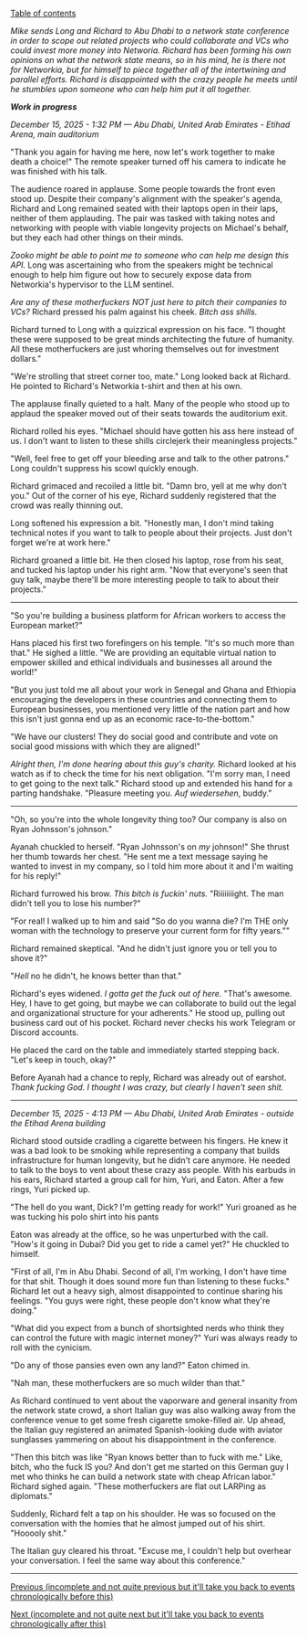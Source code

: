 [Table of contents](./README.md#table-of-contents)

*Mike sends Long and Richard to Abu Dhabi to a network state conference in order to scope out related projects who could collaborate and VCs who could invest more money into Networia. Richard has been forming his own opinions on what the network state means, so in his mind, he is there not for Networkia, but for himself to piece together all of the intertwining and parallel efforts. Richard is disappointed with the crazy people he meets until he stumbles upon someone who can help him put it all together.*

***Work in progress***

*December 15, 2025 - 1:32 PM — Abu Dhabi, United Arab Emirates - Etihad Arena, main auditorium*

"Thank you again for having me here, now let's work together to make death a choice!" The remote speaker turned off his camera to indicate he was finished with his talk. 

The audience roared in applause. Some people towards the front even stood up. Despite their company's alignment with the speaker's agenda, Richard and Long remained seated with their laptops open in their laps, neither of them applauding. The pair was tasked with taking notes and networking with people with viable longevity projects on Michael's behalf, but they each had other things on their minds. 

_Zooko might be able to point me to someone who can help me design this API._ Long was ascertaining who from the speakers might be technical enough to help him figure out how to securely expose data from Networkia's hypervisor to the LLM sentinel.

_Are any of these motherfuckers NOT just here to pitch their companies to VCs?_ Richard pressed his palm against his cheek. _Bitch ass shills._

Richard turned to Long with a quizzical expression on his face. "I thought these were supposed to be great minds architecting the future of humanity. All these motherfuckers are just whoring themselves out for investment dollars."

"We're strolling that street corner too, mate." Long looked back at Richard. He pointed to Richard's Networkia t-shirt and then at his own.

The applause finally quieted to a halt. Many of the people who stood up to applaud the speaker moved out of their seats towards the auditorium exit. 

Richard rolled his eyes. "Michael should have gotten his ass here instead of us. I don't want to listen to these shills circlejerk their meaningless projects."

"Well, feel free to get off your bleeding arse and talk to the other patrons." Long couldn't suppress his scowl quickly enough.

Richard grimaced and recoiled a little bit. "Damn bro, yell at me why don't you." Out of the corner of his eye, Richard suddenly registered that the crowd was really thinning out.

Long softened his expression a bit. "Honestly man, I don't mind taking technical notes if you want to talk to people about their projects. Just don't forget we're at work here."

Richard groaned a little bit. He then closed his laptop, rose from his seat, and tucked his laptop under his right arm. "Now that everyone's seen that guy talk, maybe there'll be more interesting people to talk to about their projects."

<hr />

"So you're building a business platform for African workers to access the European market?"

Hans placed his first two forefingers on his temple. "It's so much more than that." He sighed a little. "We are providing an equitable virtual nation to empower skilled and ethical individuals and businesses all around the world!" 

"But you just told me all about your work in Senegal and Ghana and Ethiopia encouraging the developers in these countries and connecting them to European businesses, you mentioned very little of the nation part and how this isn't just gonna end up as an economic race-to-the-bottom."

"We have our clusters! They do social good and contribute and vote on social good missions with which they are aligned!"

*Alright then, I'm done hearing about this guy's charity.* Richard looked at his watch as if to check the time for his next obligation. "I'm sorry man, I need to get going to the next talk." Richard stood up and extended his hand for a parting handshake. "Pleasure meeting you. *Auf wiedersehen*, buddy."

<hr />

"Oh, so you're into the whole longevity thing too? Our company is also on Ryan Johnsson's johnson."

Ayanah chuckled to herself. "Ryan Johnsson's on *my* johnson!" She thrust her thumb towards her chest. "He sent me a text message saying he wanted to invest in my company, so I told him more about it and I'm waiting for his reply!"

Richard furrowed his brow. *This bitch is fuckin' nuts.* "Riiiiiiiight. The man didn't tell you to lose his number?"

"For real! I walked up to him and said \"So do you wanna die? I'm THE only woman with the technology to preserve your current form for fifty years.\""

Richard remained skeptical. "And he didn't just ignore you or tell you to shove it?"

"*Hell* no he didn't, he knows better than that."

Richard's eyes widened. *I gotta get the fuck out of here.* "That's awesome. Hey, I have to get going, but maybe we can collaborate to build out the legal and organizational structure for your adherents." He stood up, pulling out business card out of his pocket. Richard never checks his work Telegram or Discord accounts. 

He placed the card on the table and immediately started stepping back. "Let's keep in touch, okay?" 

Before Ayanah had a chance to reply, Richard was already out of earshot. *Thank fucking God. I thought I was crazy, but clearly I haven't seen shit.*

<hr />

*December 15, 2025 - 4:13 PM — Abu Dhabi, United Arab Emirates - outside the Etihad Arena building*

Richard stood outside cradling a cigarette between his fingers. He knew it was a bad look to be smoking while representing a company that builds infrastructure for human longevity, but he didn't care anymore. He needed to talk to the boys to vent about these crazy ass people. With his earbuds in his ears, Richard started a group call for him, Yuri, and Eaton. After a few rings, Yuri picked up.

"The hell do you want, Dick? I'm getting ready for work!" Yuri groaned as he was tucking his polo shirt into his pants

Eaton was already at the office, so he was unperturbed with the call. "How's it going in Dubai? Did you get to ride a camel yet?" He chuckled to himself. 

"First of all, I'm in Abu Dhabi. Second of all, I'm working, I don't have time for that shit. Though it does sound more fun than listening to these fucks." Richard let out a heavy sigh, almost disappointed to continue sharing his feelings. "You guys were right, these people don't know what they're doing."

"What did you expect from a bunch of shortsighted nerds who think they can control the future with magic internet money?" Yuri was always ready to roll with the cynicism. 

"Do any of those pansies even own any land?" Eaton chimed in.

"Nah man, these motherfuckers are so much wilder than that."

As Richard continued to vent about the vaporware and general insanity from the network state crowd, a short Italian guy was also walking away from the conference venue to get some fresh cigarette smoke-filled air. Up ahead, the Italian guy registered an animated Spanish-looking dude with aviator sunglasses yammering on about his disappointment in the conference. 

"Then this bitch was like \"Ryan knows better than to fuck with me.\" Like, bitch, who the fuck IS you? And don't get me started on this German guy I met who thinks he can build a network state with cheap African labor." Richard sighed again. "These motherfuckers are flat out LARPing as diplomats."

Suddenly, Richard felt a tap on his shoulder. He was so focused on the conversation with the homies that he almost jumped out of his shirt. "Hooooly shit."

The Italian guy cleared his throat. "Excuse me, I couldn't help but overhear your conversation. I feel the same way about this conference."

<hr />

[Previous (incomplete and not quite previous but it'll take you back to events chronologically before this)](./?.rejection.md)

[Next (incomplete and not quite next but it'll take you back to events chronologically after this)](./???.targeting.md)
